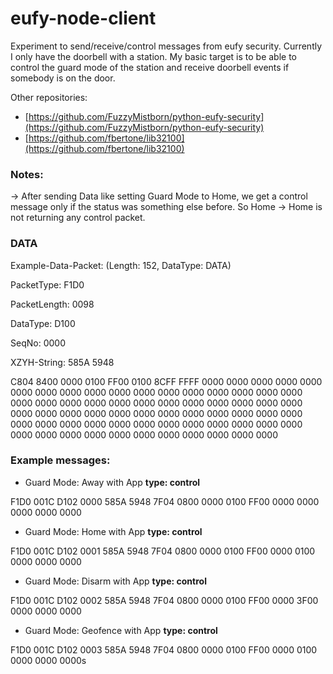 # eufy-node-client

Experiment to send/receive/control messages from eufy security. Currently I only have the doorbell with a station. My basic target is to be able to control the guard mode of the station and receive doorbell events if somebody is on the door.

Other repositories:
- [https://github.com/FuzzyMistborn/python-eufy-security](https://github.com/FuzzyMistborn/python-eufy-security)
- [https://github.com/fbertone/lib32100](https://github.com/fbertone/lib32100)

### Notes:
-> After sending Data like setting Guard Mode to Home, we get a control message only if the status was something else before. So Home -> Home is not returning any control packet.

### DATA
Example-Data-Packet: (Length: 152, DataType: DATA)

PacketType:   F1D0

PacketLength: 0098

DataType:     D100

SeqNo:        0000

XZYH-String:  585A 5948

C804 8400 0000 0100 FF00 0100 8CFF FFFF 0000 0000 0000 0000 0000 0000 0000 0000 0000 0000 0000 0000 0000 0000 0000 0000 0000 0000 0000 0000 0000 0000 0000 0000 0000 0000 0000 0000 0000 0000 0000 0000 0000 0000 0000 0000 0000 0000 0000 0000 0000 0000 0000 0000 0000 0000 0000 0000 0000 0000 0000 0000 0000 0000 0000 0000 0000 0000 0000 0000 0000 0000 0000 0000

### Example messages:
- Guard Mode: Away with App __type: control__

F1D0 001C D102 0000 585A 5948 7F04 0800 0000 0100 FF00 0000 0000 0000 0000 0000

- Guard Mode: Home with App __type: control__

F1D0 001C D102 0001 585A 5948 7F04 0800 0000 0100 FF00 0000 0100 0000 0000 0000

- Guard Mode: Disarm with App __type: control__

F1D0 001C D102 0002 585A 5948 7F04 0800 0000 0100 FF00 0000 3F00 0000 0000 0000

- Guard Mode: Geofence with App __type: control__

F1D0 001C D102 0003 585A 5948 7F04 0800 0000 0100 FF00 0000 0100 0000 0000 0000s
